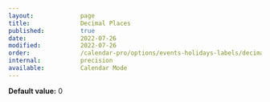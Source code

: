 ```yaml
---
layout:             page
title:              Decimal Places
published:          true
date:               2022-07-26
modified:           2022-07-26
order:              /calendar-pro/options/events-holidays-labels/decimal-places
internal:           precision
available:          Calendar Mode
---
```

**Default value:** 0

